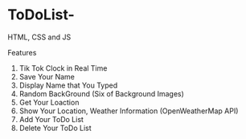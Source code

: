 # ToDoList-
HTML, CSS and JS

Features
1. Tik Tok Clock in Real Time
2. Save Your Name
3. Display Name that You Typed
4. Random BackGround (Six of Background Images)
5. Get Your Loaction
6. Show Your Location, Weather Information (OpenWeatherMap API)
7. Add Your ToDo List
8. Delete Your ToDo List
